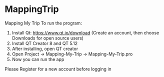 # MappingTrip
Mapping My Trip
To run the program:
1. Install Qt: https://www.qt.io/download (Create an account, then choose Downloads for open source users)
2. Install QT Creator 8 and QT 5.12
3. After installing, open QT creator
4. Open Project -> Mapping-My-Trip -> Mapping-My-Trip.pro
5. Now you can run the app

Please Register for a new account before logging in
